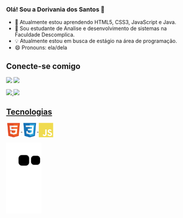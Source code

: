 ### Olá! Sou a Dorivania dos Santos 👋

- 🌱 Atualmente estou aprendendo HTML5, CSS3, JavaScript e Java.
- 🔭 Sou estudante de Analise e desenvolvimento de sistemas na Faculdade Descomplica.
- 💡 Atualmente estou em busca de estágio na área de programação.
- 😄 Pronouns: ela/dela

<h2>Conecte-se comigo</h2>

  <a href="https://www.linkedin.com/in/dorivaniasm/" target="_blank"><img src="https://img.shields.io/badge/-LinkedIn-%230077B5?style=for-the-badge&logo=linkedin&logoColor=white" target="_blank"></a> 
  <a href = "mailto:dorim.dev@gmail.com"><img src="https://img.shields.io/badge/-Gmail-%23333?style=for-the-badge&logo=gmail&logoColor=white" target="_blank"></a>
  
 <div>
  <a href="https://github.com/dori-minante">
  <img height="180em" src="https://github-readme-stats.vercel.app/api?username=dori-minante&show_icons=true&theme=dracula&include_all_commits=true&count_private=true"/>
  <img height="180em" src="https://github-readme-stats.vercel.app/api/top-langs/?username=dori-minante&layout=compact&langs_count=7&theme=dracula"/>
 </div> 
  
 <div> 
  <h2>Tecnologias</h2>
  <img align="center" alt="Rafa-HTML" height="40" width="40" src="https://raw.githubusercontent.com/devicons/devicon/master/icons/html5/html5-original.svg">
  <img align="center" alt="Rafa-CSS" height="40" width="40" src="https://raw.githubusercontent.com/devicons/devicon/master/icons/css3/css3-original.svg">
  <img align="center" alt="Rafa-Js" height="40" width="40" src="https://raw.githubusercontent.com/devicons/devicon/master/icons/javascript/javascript-plain.svg">   
 </div>

![Snake animation](https://github.com/dori-minante/dori-minante/blob/output/github-contribution-grid-snake.svg)
  

